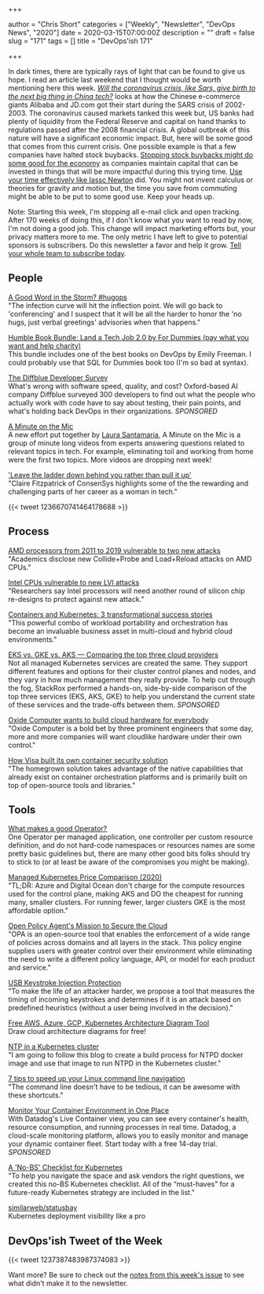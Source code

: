 +++

author = "Chris Short"
categories = ["Weekly", "Newsletter", "DevOps News", "2020"]
date = 2020-03-15T07:00:00Z
description = ""
draft = false
slug = "171"
tags = []
title = "DevOps'ish 171"

+++

In dark times, there are typically rays of light that can be found to give us hope. I read an article last weekend that I thought would be worth mentioning here this week. [*Will the coronavirus crisis, like Sars, give birth to the next big thing in China tech?*](https://www.scmp.com/tech/big-tech/article/3073961/will-coronavirus-crisis-sars-give-birth-next-big-thing-china-tech) looks at how the Chinese e-commerce giants Alibaba and JD.com got their start during the SARS crisis of 2002-2003. The coronavirus caused markets tanked this week but, US banks had plenty of liquidity from the Federal Reserve and capital on hand thanks to regulations passed after the 2008 financial crisis. A global outbreak of this nature will have a significant economic impact. But, here will be some good that comes from this current crisis. One possible example is that a few companies have halted stock buybacks. [Stopping stock buybacks might do some good for the economy](https://hbr.org/2020/01/why-stock-buybacks-are-dangerous-for-the-economy) as companies maintain capital that can be invested in things that will be more impactful during this trying time. [Use your time effectively like Iassc Newton](https://www.washingtonpost.com/history/2020/03/12/during-pandemic-isaac-newton-had-work-home-too-he-used-time-wisely/) did. You might not invent calculus or theories for gravity and motion but, the time you save from commuting might be able to be put to some good use. Keep your heads up.

Note: Starting this week, I'm stopping all e-mail click and open tracking. After 170 weeks of doing this, if I don't know what you want to read by now, I'm not doing a good job. This change will impact marketing efforts but, your privacy matters more to me. The only metric I have left to give to potential sponsors is subscribers. Do this newsletter a favor and help it grow. [Tell your whole team to subscribe today](https://devopsish.com/subscribe/).

## People

[A Good Word in the Storm? #hugops](https://blog.iirc.life/p/a-good-word-in-storm-hugops.html)  
"The infection curve will hit the inflection point. We will go back to 'conferencing' and I suspect that it will be all the harder to honor the 'no hugs, just verbal greetings' advisories when that happens."

[Humble Book Bundle: Land a Tech Job 2.0 by For Dummies (pay what you want and help charity)](https://www.humblebundle.com/books/tech-job-for-dummies-2-books)  
This bundle includes one of the best books on DevOps by Emily Freeman. I could probably use that SQL for Dummies book too (I'm so bad at syntax).

[The Diffblue Developer Survey](https://www.diffblue.com/Education/research_papers/2019-diffblue-developer-survey/?utm_source=newsletter&utm_medium=email&utm_campaign=DevOpsIsh)  
What's wrong with software speed, quality, and cost? Oxford-based AI company Diffblue surveyed 300 developers to find out what the people who actually work with code have to say about testing, their pain points, and what's holding back DevOps in their organizations. *SPONSORED*

[A Minute on the Mic](https://aminuteonthemic.com/)  
A new effort put together by [Laura Santamaria](https://nimbinatus.com/), A Minute on the Mic is a group of minute long videos from experts answering questions related to relevant topics in tech. For example, eliminating toil and working from home were the first two topics. More videos are dropping next week!

['Leave the ladder down behind you rather than pull it up'](https://www.siliconrepublic.com/people/consensys-claire-fitzpatrick)  
"Claire Fitzpatrick of ConsenSys highlights some of the the rewarding and challenging parts of her career as a woman in tech."

{{< tweet 1236670741464178688 >}}

## Process

[AMD processors from 2011 to 2019 vulnerable to two new attacks](https://www.zdnet.com/article/amd-processors-from-2011-to-2019-vulnerable-to-two-new-attacks/)  
"Academics disclose new Collide+Probe and Load+Reload attacks on AMD CPUs."

[Intel CPUs vulnerable to new LVI attacks](https://www.zdnet.com/article/intel-cpus-vulnerable-to-new-lvi-attacks/)  
"Researchers say Intel processors will need another round of silicon chip re-designs to protect against new attack."

[Containers and Kubernetes: 3 transformational success stories](https://www.cio.com/article/3530277/containers-and-kubernetes-3-transformational-success-stories.html)  
"This powerful combo of workload portability and orchestration has become an invaluable business asset in multi-cloud and hybrid cloud environments."

[EKS vs. GKE vs. AKS — Comparing the top three cloud providers](https://www.stackrox.com/post/2020/02/eks-vs-gke-vs-aks/?utm_source=DevOps'ish&utm_medium=email&utm_campaign=sponsored)  
Not all managed Kubernetes services are created the same. They support different features and options for their cluster control planes and nodes, and they vary in how much management they really provide. To help cut through the fog, StackRox performed a hands-on, side-by-side comparison of the top three services (EKS, AKS, GKE) to help you understand the current state of these services and the trade-offs between them. *SPONSORED*

[Oxide Computer wants to build cloud hardware for everybody](https://www.protocol.com/oxide-computer-cloud-server)  
"Oxide Computer is a bold bet by three prominent engineers that some day, more and more companies will want cloudlike hardware under their own control."

[How Visa built its own container security solution](https://www.csoonline.com/article/3529974/how-visa-built-its-own-container-security-solution.html)  
"The homegrown solution takes advantage of the native capabilities that already exist on container orchestration platforms and is primarily built on top of open-source tools and libraries."

## Tools

[What makes a good Operator?](https://blog.openshift.com/what-makes-a-good-operator/)  
One Operator per managed application, one controller per custom resource definition, and do not hard-code namespaces or resources names are some pretty basic guidelines but, there are many other good bits folks should try to stick to (or at least be aware of the compromises you might be making).

[Managed Kubernetes Price Comparison (2020)](https://devopsdirective.com/posts/2020/03/managed-kubernetes-comparison/)  
"TL;DR: Azure and Digital Ocean don't charge for the compute resources used for the control plane, making AKS and DO the cheapest for running many, smaller clusters. For running fewer, larger clusters GKE is the most affordable option."

[Open Policy Agent's Mission to Secure the Cloud](https://thenewstack.io/open-policy-agents-mission-to-secure-the-cloud/)  
"OPA is an open-source tool that enables the enforcement of a wide range of policies across domains and all layers in the stack. This policy engine supplies users with greater control over their environment while eliminating the need to write a different policy language, API, or model for each product and service."

[USB Keystroke Injection Protection](https://opensource.googleblog.com/2020/03/usb-keystroke-injection-protection.html)  
"To make the life of an attacker harder, we propose a tool that measures the timing of incoming keystrokes and determines if it is an attack based on predefined heuristics (without a user being involved in the decision)."

[Free AWS, Azure, GCP, Kubernetes Architecture Diagram Tool](https://www.cloudskew.com/)  
Draw cloud architecture diagrams for free!

[NTP in a Kubernetes cluster](https://tech.goglides.com/2020/03/09/manage-ntp-using-kubernetes/)  
"I am going to follow this blog to create a build process for NTPD docker image and use that image to run NTPD in the Kubernetes cluster."

[7 tips to speed up your Linux command line navigation](https://www.redhat.com/sysadmin/cli-speedup)  
"The command line doesn't have to be tedious, it can be awesome with these shortcuts."

[Monitor Your Container Environment in One Place](https://www.datadoghq.com/dg/monitor/containers/?utm_source=Advertisement&utm_medium=Advertisement&utm_campaign=DevOpsish-Newsletter04&utm_content=Containers)  
With Datadog's Live Container view, you can see every container's health, resource consumption, and running processes in real time. Datadog, a cloud-scale monitoring platform, allows you to easily monitor and manage your dynamic container fleet. Start today with a free 14-day trial. *SPONSORED*

[A 'No-BS' Checklist for Kubernetes](https://thenewstack.io/a-no-bs-checklist-for-kubernetes/)  
"To help you navigate the space and ask vendors the right questions, we created this no-BS Kubernetes checklist. All of the “must-haves” for a future-ready Kubernetes strategy are included in the list."

[similarweb/statusbay](https://github.com/similarweb/statusbay)  
Kubernetes deployment visibility like a pro

## DevOps'ish Tweet of the Week

{{< tweet 1237387483987374083 >}}

Want more? Be sure to check out the [notes from this week's issue](https://devopsish.com/171/notes/) to see what didn't make it to the newsletter.
